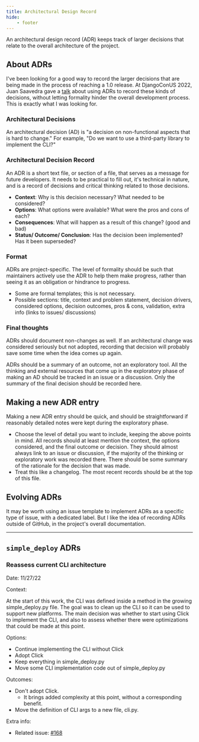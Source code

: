 ```yaml
---
title: Architectural Design Record
hide:
    - footer
---
```


An architectural design record (ADR) keeps track of larger decisions that relate to the overall architecture of the project.

## About ADRs

I've been looking for a good way to record the larger decisions that are being made in the process of reaching a 1.0 release. At DjangoConUS 2022, Juan Saavedra gave a [talk](https://www.youtube.com/watch?v=_-0zHdJGTlw) about using ADRs to record these kinds of decisions, without letting formality hinder the overall development process. This is exactly what I was looking for. 

### Architectural Decisions

An architectural decision (AD) is "a decision on non-functional aspects that is hard to change." For example, "Do we want to use a third-party library to implement the CLI?"

### Architectural Decision Record

An ADR is a short text file, or section of a file, that serves as a message for future developers. It needs to be practical to fill out, it's technical in nature, and is a record of decisions and critical thinking related to those decisions.

- **Context**: Why is this decision necessary? What needed to be considered?
- **Options**: What options were available? What were the pros and cons of each?
- **Consequences**: What will happen as a result of this change? (good and bad)
- **Status/ Outcome/ Conclusion**: Has the decision been implemented? Has it been superseded?

### Format

ADRs are project-specific. The level of formality should be such that maintainers actively use the ADR to help them make progress, rather than seeing it as an obligation or hindrance to progress.

- Some are formal templates; this is not necessary.
- Possible sections: title, context and problem statement, decision drivers, considered options, decision outcomes, pros & cons, validation, extra info (links to issues/ discussions)

### Final thoughts

ADRs should document non-changes as well. If an architectural change was considered seriously but not adopted, recording that decision will probably save some time when the idea comes up again.

ADRs should be a summary of an outcome, not an exploratory tool. All the thinking and external resources that come up in the exploratory phase of making an AD should be tracked in an issue or a discussion. Only the summary of the final decision should be recorded here.

## Making a new ADR entry

Making a new ADR entry should be quick, and should be straightforward if reasonably detailed notes were kept during the exploratory phase.

- Choose the level of detail you want to include, keeping the above points in mind. All records should at least mention the context, the options considered, and the final outcome or decision. They should almost always link to an issue or discussion, if the majority of the thinking or exploratory work was recorded there. There should be some summary of the rationale for the decision that was made.
- Treat this like a changelog. The most recent records should be at the top of this file.

## Evolving ADRs

It may be worth using an issue template to implement ADRs as a specific type of issue, with a dedicated label. But I like the idea of recording ADRs outside of GitHub, in the project's overall documentation.

---

## `simple_deploy` ADRs

### Reassess current CLI architecture

Date: 11/27/22

Context:

At the start of this work, the CLI was defined inside a method in the growing simple_deploy.py file. The goal was to clean up the CLI so it can be used to support new platforms. The main decision was whether to start using Click to implement the CLI, and also to assess whether there were optimizations that could be made at this point.

Options:

- Continue implementing the CLI without Click
- Adopt Click
- Keep everything in simple_deploy.py
- Move some CLI implementation code out of simple_deploy.py

Outcomes:

- Don't adopt Click.
    - It brings added complexity at this point, without a corresponding benefit.
- Move the definition of CLI args to a new file, cli.py.

Extra info:

- Related issue: [#168](https://github.com/ehmatthes/django-simple-deploy/issues/168)
